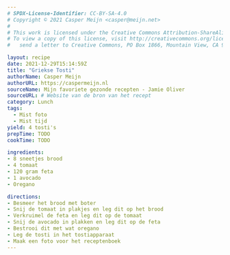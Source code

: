 ```yaml
---
# SPDX-License-Identifier: CC-BY-SA-4.0
# Copyright © 2021 Casper Meijn <casper@meijn.net>
# 
# This work is licensed under the Creative Commons Attribution-ShareAlike 4.0 International License. 
# To view a copy of this license, visit http://creativecommons.org/licenses/by-sa/4.0/ or 
#   send a letter to Creative Commons, PO Box 1866, Mountain View, CA 94042, USA.

layout: recipe
date: 2021-12-29T15:14:59Z
title: "Griekse Tosti"
authorName: Casper Meijn
authorURL: https://caspermeijn.nl
sourceName: Mijn favoriete gezonde recepten - Jamie Oliver
sourceURL: # Website van de bron van het recept
category: Lunch
tags:
  - Mist foto
  - Mist tijd
yield: 4 tosti's
prepTime: TODO
cookTime: TODO 

ingredients:
- 8 sneetjes brood
- 4 tomaat
- 120 gram feta
- 1 avocado
- Oregano

directions:
- Besmeer het brood met boter
- Snij de tomaat in plakjes en leg dit op het brood
- Verkruimel de feta en leg dit op de tomaat
- Snij de avocado in plakken en leg dit op de feta
- Bestrooi dit met wat oregano
- Leg de tosti in het tostiapparaat
- Maak een foto voor het receptenboek
---
```

